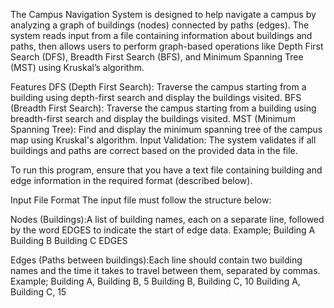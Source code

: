 The Campus Navigation System is designed to help navigate a campus by analyzing a graph of buildings (nodes) connected by paths (edges). The system reads input from a file containing information about buildings and paths, then allows users to perform graph-based operations like Depth First Search (DFS), Breadth First Search (BFS), and Minimum Spanning Tree (MST) using Kruskal’s algorithm.

Features
DFS (Depth First Search): Traverse the campus starting from a building using depth-first search and display the buildings visited.
BFS (Breadth First Search): Traverse the campus starting from a building using breadth-first search and display the buildings visited.
MST (Minimum Spanning Tree): Find and display the minimum spanning tree of the campus map using Kruskal's algorithm.
Input Validation: The system validates if all buildings and paths are correct based on the provided data in the file.

To run this program, ensure that you have a text file containing building and edge information in the required format (described below).

Input File Format
The input file must follow the structure below:

Nodes (Buildings):A list of building names, each on a separate line, followed by the word EDGES to indicate the start of edge data.
Example;
Building A
Building B
Building C
EDGES


Edges (Paths between buildings):Each line should contain two building names and the time it takes to travel between them, separated by commas.
Example;
Building A, Building B, 5
Building B, Building C, 10
Building A, Building C, 15


